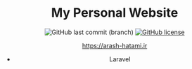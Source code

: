 <div align="center">
    <h1>My Personal Website</h1>

![GitHub last commit (branch)](https://img.shields.io/github/last-commit/hatamiarash7/MyWebSite/v4) [![GitHub license](https://img.shields.io/github/license/hatamiarash7/MyWebSite)](https://github.com/hatamiarash7/MyWebSite/blob/v4/LICENSE)

https://arash-hatami.ir
</dev>

- Laravel
